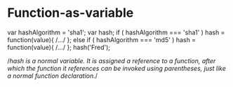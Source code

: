 # Function-as-variable
 
var hashAlgorithm = 'sha1';
var hash;
if ( hashAlgorithm === 'sha1' ) hash = function(value){ /*...*/ };
else if ( hashAlgorithm === 'md5' ) hash = function(value){ /*...*/ };
hash('Fred');

/*hash is a normal variable. It is assigned a reference to a function, after which the function it
references can be invoked using parentheses, just like a normal function declaration.*/
